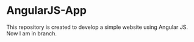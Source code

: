 # AngularJS-App
This repository is created  to develop a simple website using Angular JS. 
Now I am in branch.
